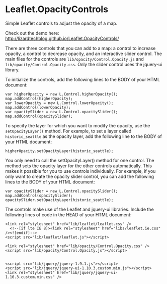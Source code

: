 Leaflet.OpacityControls
=======================

Simple Leaflet controls to adjust the opacity of a map.

Check out the demo here: http://lizardtechblog.github.io/Leaflet.OpacityControls/

There are three controls that you can add to a map: a control to increase opacity, a control to decrease opacity, and an interactive slider control. The main files for the controls are ````lib/opacity/Control.Opacity.js```` and ````lib/opacity/Control.Opacity.css````. Only the slider control uses the jquery-ui library.

To initialize the controls, add the following lines to the BODY of your HTML document:

    var higherOpacity = new L.Control.higherOpacity();
    map.addControl(higherOpacity);
    var lowerOpacity = new L.Control.lowerOpacity();
    map.addControl(lowerOpacity);
    var opacitySlider = new L.Control.opacitySlider();
    map.addControl(opacitySlider);
    
To specify the layer for which you want to modify the opacity, use the ````setOpacityLayer()```` method. For example, to set a layer called ````historic_seattle```` as the opacity layer, add the following line to the BODY of your HTML document:

    higherOpacity.setOpacityLayer(historic_seattle);
    
You only need to call the setOpacityLayer() method for one control. The method sets the opacity layer for the other controls automatically. This makes it possible for you to use controls individually. For example, if you only want to create the opacity slider control, you can add the following lines to the BODY of your HTML document:
    
    var opacitySlider = new L.Control.opacitySlider();
    map.addControl(opacitySlider);
    opacitySlider.setOpacityLayer(historic_seattle);
    
The controls make use of the Leaflet and jquery-ui libraries. Include the following lines of code in the HEAD of your HTML document:

    <link rel="stylesheet" href="lib/leaflet/leaflet.css" />
	  <!--[if lte IE 8]><link rel="stylesheet" href="libs/leaflet.ie.css" /><![endif]-->
    <script src="lib/leaflet/leaflet.js"></script>
    
    <link rel="stylesheet" href="lib/opacity/Control.Opacity.css" />
    <script src="lib/opacity/Control.Opacity.js"></script>
        
    
    <script src="lib/jquery/jquery-1.9.1.js"></script>
    <script src="lib/jquery/jquery-ui-1.10.3.custom.min.js"></script>
    <link rel="stylesheet" href="lib/jquery/jquery-ui-1.10.3.custom.min.css" />
